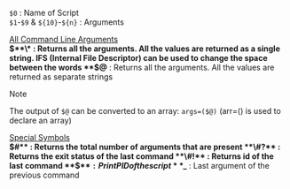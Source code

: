 `$0` : Name of Script  
`$1`-`$9`  & `${10}`-`${n}` : Arguments  

<u>All Command Line Arguments</u>  
**$**\* : Returns all the arguments. All the values are returned as a single string. IFS (Internal File Descriptor) can be used to change the space between the words  
**$@** : Returns all the arguments. All the values are returned as separate strings

 > [!NOTE]
 > The output of `$@` can be converted to an array: `args=($@)` (arr=() is used to declare an array)

<u>Special Symbols</u>  
**$#** : Returns the total number of arguments that are present  
**\#?** : Returns the exit status of the last command  
**\#!** : Returns id of the last command  
**$$** : Print PID of the script  
**$\_** : Last argument of the previous command
